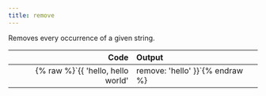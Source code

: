 ```yaml
---
title: remove
---
```


Removes every occurrence of a given string.

| Code                                                   | Output             |
|-------------------------------------------------------:|:-------------------|
| {% raw %}`{{ 'hello, hello world' | remove: 'hello' }}`{% endraw %}     | `,  world` |
